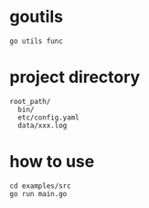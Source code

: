 # goutils

```
go utils func
```

# project directory

```
root_path/
  bin/
  etc/config.yaml
  data/xxx.log

```

# how to use

```
cd examples/src
go run main.go
```

